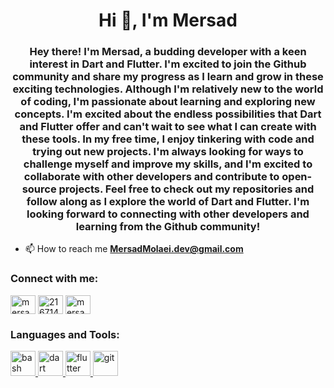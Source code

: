 <h1 align="center">Hi 👋, I'm Mersad</h1>
<h3 align="center">Hey there! I'm Mersad, a budding developer with a keen interest in Dart and Flutter. I'm excited to join the Github community and share my progress as I learn and grow in these exciting technologies. Although I'm relatively new to the world of coding, I'm passionate about learning and exploring new concepts. I'm excited about the endless possibilities that Dart and Flutter offer and can't wait to see what I can create with these tools. In my free time, I enjoy tinkering with code and trying out new projects. I'm always looking for ways to challenge myself and improve my skills, and I'm excited to collaborate with other developers and contribute to open-source projects. Feel free to check out my repositories and follow along as I explore the world of Dart and Flutter. I'm looking forward to connecting with other developers and learning from the Github community!</h3>

- 📫 How to reach me **MersadMolaei.dev@gmail.com**

<h3 align="left">Connect with me:</h3>
<p align="left">
<a href="https://linkedin.com/in/mersad-molaei-a30017273" target="blank"><img align="center" src="https://raw.githubusercontent.com/rahuldkjain/github-profile-readme-generator/master/src/images/icons/Social/linked-in-alt.svg" alt="mersad-molaei-a30017273" height="30" width="40" /></a>
<a href="https://stackoverflow.com/users/21671476/mersad" target="blank"><img align="center" src="https://raw.githubusercontent.com/rahuldkjain/github-profile-readme-generator/master/src/images/icons/Social/stack-overflow.svg" alt="21671476/mersad" height="30" width="40" /></a>
<a href="https://instagram.com/mersad.dev" target="blank"><img align="center" src="https://raw.githubusercontent.com/rahuldkjain/github-profile-readme-generator/master/src/images/icons/Social/instagram.svg" alt="mersad.dev" height="30" width="40" /></a>
</p>

<h3 align="left">Languages and Tools:</h3>
<p align="left"> <a href="https://www.gnu.org/software/bash/" target="_blank" rel="noreferrer"> <img src="https://www.vectorlogo.zone/logos/gnu_bash/gnu_bash-icon.svg" alt="bash" width="40" height="40"/> </a> <a href="https://dart.dev" target="_blank" rel="noreferrer"> <img src="https://www.vectorlogo.zone/logos/dartlang/dartlang-icon.svg" alt="dart" width="40" height="40"/> </a> <a href="https://flutter.dev" target="_blank" rel="noreferrer"> <img src="https://www.vectorlogo.zone/logos/flutterio/flutterio-icon.svg" alt="flutter" width="40" height="40"/> </a> <a href="https://git-scm.com/" target="_blank" rel="noreferrer"> <img src="https://www.vectorlogo.zone/logos/git-scm/git-scm-icon.svg" alt="git" width="40" height="40"/> </a> </p>

